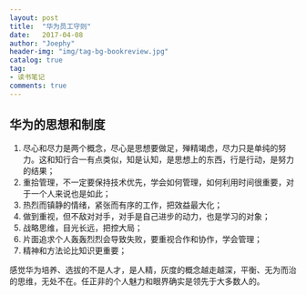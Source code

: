 ```yaml
---
layout: post
title:  "华为员工守则"
date:   2017-04-08
author: "Joephy"
header-img: "img/tag-bg-bookreview.jpg"
catalog: true
tag:
- 读书笔记 
comments: true
---
```

华为的思想和制度
-----------

1. 尽心和尽力是两个概念，尽心是思想要做足，殚精竭虑，尽力只是单纯的努力。这和知行合一有点类似，知是认知，是思想上的东西，行是行动，是努力的结果；
2. 重拾管理，不一定要保持技术优先，学会如何管理，如何利用时间很重要，对于一个人来说也是如此；
3. 热烈而镇静的情绪，紧张而有序的工作，把效益最大化；
4. 做到重视，但不敌对对手，对手是自己进步的动力，也是学习的对象；
5. 战略思维，目光长远，把控大局；
6. 片面追求个人轰轰烈烈会导致失败，要重视合作和协作，学会管理；
7. 精神和方法论比知识更重要；

感觉华为培养、选拔的不是人才，是人精，灰度的概念越走越深，平衡、无为而治的思维，无处不在。任正非的个人魅力和眼界确实是领先于大多数人的。

